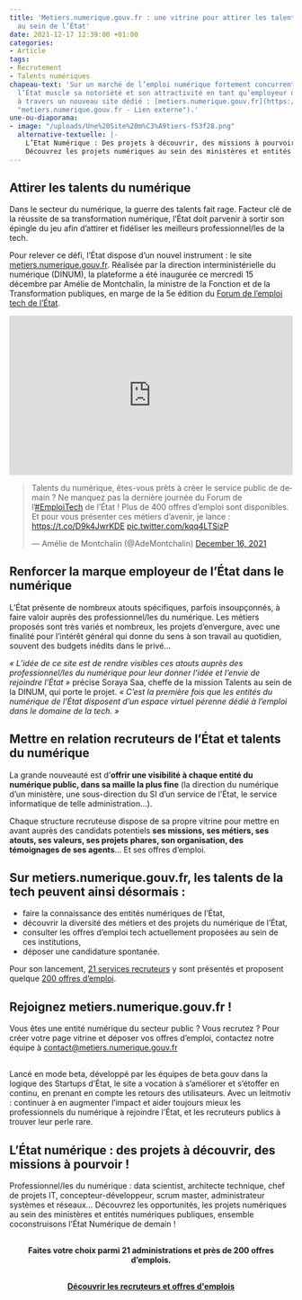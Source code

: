```yaml
---
title: 'Metiers.numerique.gouv.fr : une vitrine pour attirer les talents du numérique
  au sein de l’État'
date: 2021-12-17 12:39:00 +01:00
categories:
- Article
tags:
- Recrutement
- Talents numériques
chapeau-text: 'Sur un marché de l’emploi numérique fortement concurrentiel et en tension,
  l’État muscle sa notoriété et son attractivité en tant qu’employeur dans la tech
  à travers un nouveau site dédié : [metiers.numerique.gouv.fr](https://metiers.numerique.gouv.fr/
  "metiers.numerique.gouv.fr - Lien externe").'
une-ou-diaporama:
- image: "/uploads/Une%20Site%20m%C3%A9tiers-f53f28.png"
  alternative-textuelle: |-
    L’Etat Numérique : Des projets à découvrir, des missions à pourvoir !
    Découvrez les projets numériques au sein des ministères et entités numériques, rencontrez des acteurs et co-construisons ensemble l‘Etat Numérique de demain !
---
```


## Attirer les talents du numérique
Dans le secteur du numérique, la guerre des talents fait rage. Facteur clé de la réussite de sa transformation numérique, l’État doit parvenir à sortir son épingle du jeu afin d’attirer et fidéliser les meilleurs professionnel/les de la tech. 

Pour relever ce défi, l’État dispose d’un nouvel instrument : le site [metiers.numerique.gouv.fr](https://metiers.numerique.gouv.fr/ "metiers.numerique.gouv.fr - Lien externe").
Réalisée par la direction interministérielle du numérique (DINUM), la plateforme a été inaugurée ce mercredi 15 décembre par Amélie de Montchalin, la ministre de la Fonction et de la Transformation publiques, en marge de la 5e édition du [Forum de l’emploi tech de l’État](/agenda/forum-emploi-tech-etat-2021/).

<div class="conteneur-iframe seize-neuvieme">
<div style="position:relative;padding-bottom:56.25%;height:0;overflow:hidden;"> <iframe style="width:100%;height:100%;position:absolute;left:0px;top:0px;overflow:hidden" frameborder="0" type="text/html" src="https://www.dailymotion.com/embed/video/x86e8eq" width="100%" height="100%" allowfullscreen > </iframe> </div></div>

<blockquote class="twitter-tweet"><p lang="fr" dir="ltr">Talents du numérique, êtes-vous prêts à créer le service public de demain ? Ne manquez pas la dernière journée du Forum de l’<a href="https://twitter.com/hashtag/EmploiTech?src=hash&amp;ref_src=twsrc%5Etfw">#EmploiTech</a> de l’État ! Plus de 400 offres d’emploi sont disponibles. <br>Et pour vous présenter ces métiers d’avenir, je lance : <a href="https://t.co/D9k4JwrKDE">https://t.co/D9k4JwrKDE</a> <a href="https://t.co/kqq4LTSizP">pic.twitter.com/kqq4LTSizP</a></p>&mdash; Amélie de Montchalin (@AdeMontchalin) <a href="https://twitter.com/AdeMontchalin/status/1471385055377432580?ref_src=twsrc%5Etfw">December 16, 2021</a></blockquote> <script async src="https://platform.twitter.com/widgets.js" charset="utf-8"></script>

## Renforcer la marque employeur de l’État dans le numérique

L’État présente de nombreux atouts spécifiques, parfois insoupçonnés, à faire valoir auprès des professionnel/les du numérique. Les métiers proposés sont très variés et nombreux, les projets d’envergure, avec une finalité pour l’intérêt général qui donne du sens à son travail au quotidien, souvent des budgets inédits dans le privé…

*« L’idée de ce site est de rendre visibles ces atouts auprès des professionnel/les du numérique pour leur donner l’idée et l’envie de rejoindre l’État »* précise Soraya Saa, cheffe de la mission Talents au sein de la DINUM, qui porte le projet. *« C’est la première fois que les entités du numérique de l’État disposent d’un espace virtuel pérenne dédié à l’emploi dans le domaine de la tech. »*

## Mettre en relation recruteurs de l’État et talents du numérique
La grande nouveauté est d’**offrir une visibilité à chaque entité du numérique public, dans sa maille la plus fine** (la direction du numérique d’un ministère, une sous-direction du SI d’un service de l’État, le service informatique de telle administration…).

Chaque structure recruteuse dispose de sa propre vitrine pour mettre en avant auprès des candidats potentiels **ses missions, ses métiers, ses atouts, ses valeurs, ses projets phares, son organisation, des témoignages de ses agents**… Et ses offres d’emploi.

## Sur metiers.numerique.gouv.fr, les talents de la tech peuvent ainsi désormais : 
* faire la connaissance des entités numériques de l’État,
* découvrir la diversité des métiers et des projets du numérique de l’État,
* consulter les offres d’emploi tech actuellement proposées au sein de ces institutions, 
* déposer une candidature spontanée. 

Pour son lancement, [21 services recruteurs](https://metiers.numerique.gouv.fr/institutions) y sont présentés et proposent quelque [200 offres d’emploi](https://metiers.numerique.gouv.fr/emplois "200 offres d'emploi - Lien externe").

<div class="noir encadre" style="margin-bottom:30px;"><h2 class="h3">Rejoignez metiers.numerique.gouv.fr ! </h2>
<p>Vous êtes une entité numérique du secteur public ? Vous recrutez ? Pour créer votre page vitrine et déposer vos offres d’emploi, contactez notre équipe à <a href="mailto:contact@metiers.numerique.gouv.fr">contact@metiers.numerique.gouv.fr</a></p></div>

Lancé en mode beta, développé par les équipes de beta.gouv dans la logique des Startups d’État, le site a vocation à s’améliorer et s’étoffer en continu, en prenant en compte les retours des utilisateurs. Avec un leitmotiv : continuer à en augmenter l’impact et aider toujours mieux les professionnels du numérique à rejoindre l’État, et les recruteurs publics à trouver leur perle rare.

<div class="noir encadre" style="margin-bottom:30px;"><h2 class="h3">L’État numérique : des projets à découvrir, des missions à pourvoir !</h2>
<p>Professionnel/les du numérique : data scientist, architecte technique, chef de projets IT, concepteur-développeur, scrum master, administrateur systèmes et réseaux… 
Découvrez les opportunités, les projets numériques au sein des ministères et entités numériques publiques, ensemble coconstruisons l’État Numérique de demain !

<div align="center" style="margin-top: 30px"><b>Faites votre choix parmi 21 administrations et près de 200 offres d’emplois.</b></div>

<div align="center" style="margin-top: 30px"><a href="https://metiers.numerique.gouv.fr/" class="button"><b>Découvrir les recruteurs et offres d'emplois</b></a> </div></p></div>
